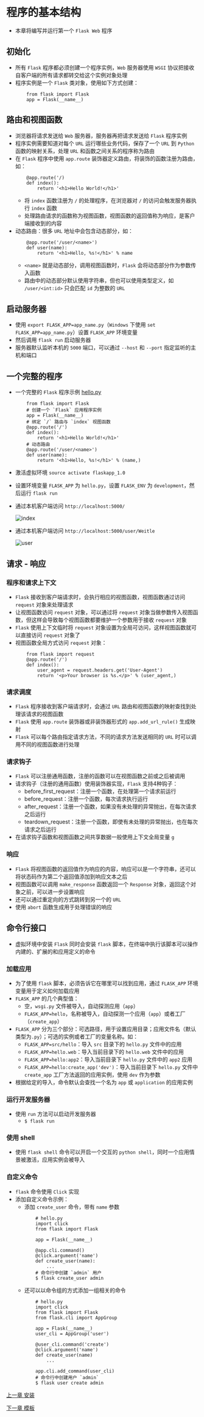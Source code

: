 # 程序的基本结构
- 本章将编写并运行第一个 `Flask Web` 程序
## 初始化
- 所有 `Flask` 程序都必须创建一个程序实例，`Web` 服务器使用 `WSGI` 协议把接收自客户端的所有请求都转交给这个实例对象处理
- 程序实例是一个 `Flask` 类对象，使用如下方式创建：
    ```
        from flask import Flask
        app = Flask(__name__)
    ```
## 路由和视图函数
- 浏览器将请求发送给 `Web` 服务器，服务器再把请求发送给 `Flask` 程序实例
- 程序实例需要知道对每个 `URL` 运行哪些业务代码，保存了一个 `URL` 到 `Python` 函数的映射关系，处理 `URL` 和函数之间关系的程序称为路由
- 在 `Flask` 程序中使用 `app.route` 装饰器定义路由，将装饰的函数注册为路由，如：
    ```
        @app.route('/)
        def index():
            return '<h1>Hello World!</h1>'
    ```
    - 将 `index` 函数注册为 `/` 的处理程序，在浏览器对 `/` 的访问会触发服务器执行 `index` 函数
    - 处理路由请求的函数称为视图函数，视图函数的返回值称为响应，是客户端接收到的内容
- 动态路由：很多 `URL` 地址中会包含动态部分，如：
    ```
        @app.route('/user/<name>')
        def user(name):
            return '<h1>Hello, %s!</h1>' % name
    ```
    - `<name>` 就是动态部分，调用视图函数时，`Flask` 会将动态部分作为参数传入函数
    - 路由中的动态部分默认使用字符串，但也可以使用类型定义，如 `/user/<int:id>` 只会匹配 `id` 为整数的 `URL`
## 启动服务器
- 使用 `export FLASK_APP=app_name.py`（`Windows` 下使用 `set FLASK_APP=app_name.py`）设置 `FLASK_APP` 环境变量
- 然后调用 `flask run` 启动服务器
- 服务器默认监听本机的 `5000` 端口，可以通过 `--host` 和 `--port` 指定监听的主机和端口
## 一个完整的程序
- 一个完整的 `Flask` 程序示例 [hello.py](hello.py)
    ```
        from flask import Flask
        # 创建一个 `Flask` 应用程序实例
        app = Flask(__name__)
        # 绑定 `/` 路由与 `index` 视图函数
        @app.route('/')
        def index():
            return '<h1>Hello World!</h1>'
        # 动态路由
        @app.route('/user/<name>')
        def user(name):
            return '<h1>Hello, %s!</h1>' % (name,)
    ```
- 激活虚拟环境 `source activate flaskapp_1.0`
- 设置环境变量 `FLASK_APP` 为 `hello.py`，设置 `FLASK_ENV` 为 `development`，然后运行 `flask run`
- 通过本机客户端访问 `http://localhost:5000/`

    ![index](../public/images/index.png)

- 通过本机客户端访问 `http://localhost:5000/user/Weitle`

    ![user](../public/images/user.png)
## 请求 - 响应
### 程序和请求上下文
- `Flask` 接收到客户端请求时，会执行相应的视图函数，视图函数通过访问 `request` 对象来处理请求
- 让视图函数访问 `request` 对象，可以通过将 `request` 对象当做参数传入视图函数，但这样会导致每个视图函数都要维护一个参数用于接收 `request` 对象
- `Flask` 使用上下文临时将 `request` 对象设置为全局可访问，这样视图函数就可以直接访问 `request` 对象了
- 视图函数全局方式访问 `request` 对象：
    ```
        from flask import request
        @app.route('/')
        def index():
            user_agent = request.headers.get('User-Agent')
            return '<p>Your browser is %s.</p>' % (user_agent,)
    ```
### 请求调度
- `Flask` 程序接收到客户端请求时，会通过 `URL` 路由和视图函数的映射查找到处理该请求的视图函数
- `Flask` 使用 `app.route` 装饰器或非装饰器形式的 `app.add_url_rule()` 生成映射
- `Flask` 可以每个路由指定请求方法，不同的请求方法发送相同的 `URL` 时可以调用不同的视图函数进行处理
### 请求钩子
- `Flask` 可以注册通用函数，注册的函数可以在视图函数之前或之后被调用
- 请求钩子（注册的通用函数）使用装饰器实现，`Flask` 支持4种钩子：
    - before_first_request：注册一个函数，在处理第一个请求前运行
    - before_request：注册一个函数，每次请求执行运行
    - after_request：注册一个函数，如果没有未处理的异常抛出，在每次请求之后运行
    - teardown_request：注册一个函数，即使有未处理的异常抛出，也在每次请求之后运行
- 在请求钩子函数和视图函数之间共享数据一般使用上下文全局变量 `g`
### 响应
- `Flask` 将视图函数的返回值作为响应的内容，响应可以是一个字符串，还可以将状态码作为第二个返回值添加到响应文本之后
- 视图函数可以调用 `make_response` 函数返回一个 `Response` 对象，返回这个对象之前，可以进一步设置响应
- 还可以通过重定向的方式跳转到另一个的 `URL`
- 使用 `abort` 函数生成用于处理错误的响应

## 命令行接口
- 虚拟环境中安装 `Flask` 同时会安装 `flask` 脚本，在终端中执行该脚本可以操作内建的、扩展的和应用定义的命令
### 加载应用
- 为了使用 `flask` 脚本，必须告诉它在哪里可以找到应用，通过 `FLASK_APP` 环境变量用于定义如何加载应用
- `FLASK_APP` 的几个典型值：
    - 空，`wsgi.py` 文件被导入，自动探测应用（`app`）
    - `FLASK_APP=hello`，名称被导入，自动探测一个应用（`app`）或者工厂（`create_app`）
- `FLASK_APP` 分为三个部分：可选路径，用于设置应用目录；应用文件名（默认类型为`.py`）；可选的实例或者工厂的变量名称。如：
    - `FLASK_APP=src/hello`：导入 `src` 目录下的 `hello.py` 文件中的应用
    - `FLASK_APP=hello.web`：导入当前目录下的 `hello.web` 文件中的应用
    - `FLASK_APP=hello:app2`：导入当前目录下 `hello.py` 文件中的 `app2` 应用
    - `FLASK_APP=hello:create_app('dev')`：导入当前目录下 `hello.py` 文件中 `create_app` 工厂方法返回的应用实例，使用 `dev` 作为参数
- 根据给定的导入，命令默认会查找一个名为 `app` 或 `application` 的应用实例
### 运行开发服务器
- 使用 `run` 方法可以启动开发服务器
    - `$ flask run`
### 使用 shell
- 使用 `flask shell` 命令可以开启一个交互的 `python shell`，同时一个应用情景被激活，应用实例会被导入
### 自定义命令
- `flask` 命令使用 `Click` 实现
- 添加自定义命令示例：
    - 添加 `create_user` 命令，带有 `name` 参数
        ```
            # hello.py
            import click
            from flask import Flask

            app = Flask(__name__)

            @app.cli.command()
            @click.argument('name')
            def create_user(name):
                ...
            # 命令行中创建 `admin` 用户
            $ flask create_user admin
        ```
    - 还可以以命令组的方式添加一组相关的命令
        ```
            # hello.py
            import click
            from flask import Flask
            from flask.cli import AppGroup

            app = Flask(__name__)
            user_cli = AppGroup('user')

            @user_cli.command('create')
            @click.argument('name')
            def create_user(name)
                ...
            
            app.cli.add_command(user_cli)
            # 命令行中创建用户 `admin`
            $ flask user create admin 
        ```


[上一章 安装](../Chapter1/note.md)

[下一章 模板](../Chapter3/note.md)